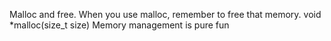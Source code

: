 Malloc and free.
When you use malloc, remember to free that memory.
void *malloc(size_t size)
Memory management is pure fun
